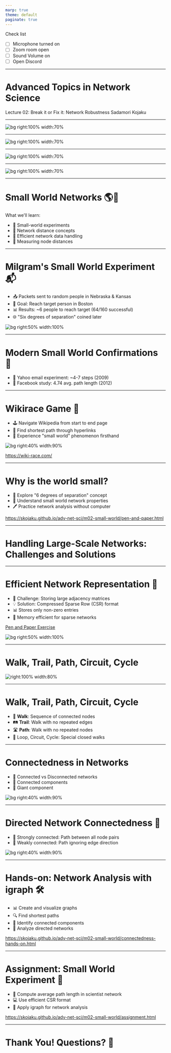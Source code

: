 ```yaml
---
marp: true
theme: default
paginate: true
---
```


Check list
- [ ] Microphone turned on
- [ ] Zoom room open
- [ ] Sound Volume on
- [ ] Open Discord

---

# Advanced Topics in Network Science

Lecture 02: Break it or Fix it: Network Robustness
Sadamori Kojaku

---

![bg right:100% width:70%](../enginet-intro-slide/enginet-01.png)

---

![bg right:100% width:70%](../enginet-intro-slide/enginet-02.png)

---

![bg right:100% width:70%](../enginet-intro-slide/enginet-03.png)

---

![bg right:100% width:70%](../enginet-intro-slide/enginet-04v2.png)

---

# Small World Networks 🌎🔗

What we'll learn:
- 🧪 Small-world experiments
- 📏 Network distance concepts
- 💾 Efficient network data handling
- 🔬 Measuring node distances

---

# Milgram's Small World Experiment 📬

- 📤 Packets sent to random people in Nebraska & Kansas
- 🎯 Goal: Reach target person in Boston
- 📊 Results: ~6 people to reach target (64/160 successful)
- 🌐 "Six degrees of separation" coined later

![bg right:50% width:100%](../../lecture-note/figs/milgram-small-world-experiment.png)

---

# Modern Small World Confirmations 📱

- 📧 Yahoo email experiment: ~4-7 steps (2009)
- 👥 Facebook study: 4.74 avg. path length (2012)

---

# Wikirace Game 🏁

- 🕹️ Navigate Wikipedia from start to end page
- 🔗 Find shortest path through hyperlinks
- 👀 Experience "small world" phenomenon firsthand

![bg right:40% width:90%](https://cdn.sparkfun.com/assets/home_page_posts/3/8/8/0/Wikirace.jpeg)

https://wiki-race.com/

---

# Why is the world small?

- 📐 Explore "6 degrees of separation" concept
- 🤔 Understand small world network properties
- 🖊️ Practice network analysis without computer

https://skojaku.github.io/adv-net-sci/m02-small-world/pen-and-paper.html

---

# Handling Large-Scale Networks: Challenges and Solutions

---

# Efficient Network Representation 💾

- 🧮 Challenge: Storing large adjacency matrices
- 💡 Solution: Compressed Sparse Row (CSR) format
- 📊 Stores only non-zero entries
- 🚀 Memory efficient for sparse networks

[Pen and Paper Exercise](../../lecture-note/m02-small-world/pen-paper-csr/exercise.pdf)

![bg right:50% width:100%](https://matthewlincoln.net/assets/images/adjmatrix_comm.png)


---

# Walk, Trail, Path, Circuit, Cycle

![right:100% width:80%](../../lecture-note/figs/walk.jpg)

---

# Walk, Trail, Path, Circuit, Cycle

- 🚶 **Walk**: Sequence of connected nodes
- 🛤️ **Trail**: Walk with no repeated edges
- 🛣️ **Path**: Walk with no repeated nodes
- 🔄 Loop, Circuit, Cycle: Special closed walks



---

# Connectedness in Networks

- 🔗 Connected vs Disconnected networks
- 🧩 Connected components
- 🌟 Giant component

![bg right:40% width:90%](../../lecture-note/figs/connected-component.jpg)

---

# Directed Network Connectedness 🔀

- 💪 Strongly connected: Path between all node pairs
- 🤝 Weakly connected: Path ignoring edge direction

![bg right:40% width:90%](../../lecture-note/figs/connected-component-directed.jpg)

---

# Hands-on: Network Analysis with igraph 🛠️

- 📊 Create and visualize graphs
- 🔍 Find shortest paths
- 🧩 Identify connected components
- 🔀 Analyze directed networks

https://skojaku.github.io/adv-net-sci/m02-small-world/connectedness-hands-on.html

---

# Assignment: Small World Experiment 📝

- 🔬 Compute average path length in scientist network
- 💻 Use efficient CSR format
- 🧮 Apply igraph for network analysis

https://skojaku.github.io/adv-net-sci/m02-small-world/assignment.html



---

# Thank You! Questions? 🤔